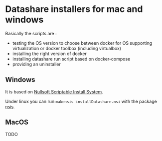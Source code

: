 # Datashare installers for mac and windows

Basically the scripts are :

* testing the OS version to choose between docker for OS supporting virtualization or docker toolbox (including virtualbox)
* installing the right version of docker
* installing datashare run script based on docker-compose
* providing an uninstaller

## Windows

It is based on [Nullsoft Scriptable Install System](http://nsis.sourceforge.net). 

Under linux you can run `makensis installDatashare.nsi` with the package [nsis](https://packages.ubuntu.com/search?keywords=nsis).

## MacOS 

TODO
